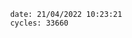 

                date: 21/04/2022 10:23:21
                cycles: 33660

                         